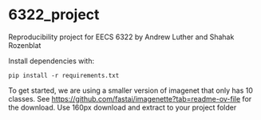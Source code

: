 # 6322_project
Reproducibility project for EECS 6322
by Andrew Luther and Shahak Rozenblat

Install dependencies with:

```
pip install -r requirements.txt
```

To get started, we are using a smaller version of imagenet that only has 10 classes. 
See https://github.com/fastai/imagenette?tab=readme-ov-file for the download.
Use 160px download and extract to your project folder

